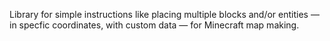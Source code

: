 Library for simple instructions like placing multiple blocks and/or entities — in specfic coordinates, with custom data — for Minecraft map making.

